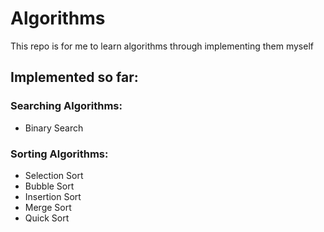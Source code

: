 # Algorithms

This repo is for me to learn algorithms through implementing them myself

## Implemented so far:
### Searching Algorithms:
* Binary Search

### Sorting Algorithms:
   * Selection Sort
   * Bubble Sort
   * Insertion Sort
   * Merge Sort
   * Quick Sort
